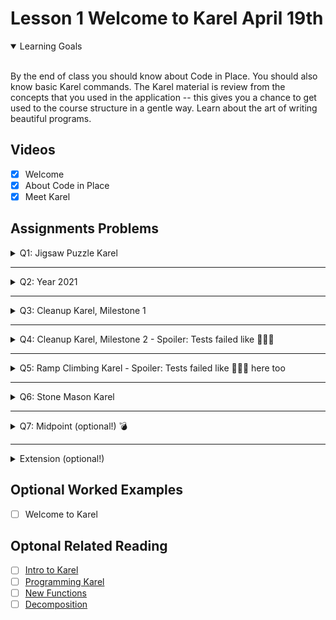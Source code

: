# Lesson 1 Welcome to Karel April 19th

<details open>
<summary>Learning Goals</summary>
<br />

By the end of class you should know about Code in Place. You should also know basic Karel commands. The Karel material is review from the concepts that you used in the application -- this gives you a chance to get used to the course structure in a gentle way. Learn about the art of writing beautiful programs.
</details>

 ## Videos

- [x] Welcome
- [x] About Code in Place
- [x] Meet Karel

## Assignments Problems

<details>
<summary>Q1: Jigsaw Puzzle Karel</summary>
<details open>
<summary>Description</summary>
During quarantine, Karel has picked up a new hobby: doing puzzles! Karel is almost done with the square puzzle represented by the 4x4 grid of beepers shown below:

<br />
<img img width="600px" src="https://static.us.edusercontent.com/files/NBulki5rUJribfbNf9ScnoFp" />
<br />

The beeper in the bottom most row represents the last piece of the puzzle! Write a program which will get Karel to pick up the last piece, put it in place, and move Karel back to the bottom left corner of the world facing East so she can admire the completed puzzle. Here's what your end result should look like:

<br />
<img img width="600px" src="https://static.us.edusercontent.com/files/KjPIYmUMTfMPW0G2BO6k6jbb" />
<br />

To reiterate, you should write the sequence of commands so that Karel will:

- Move to and pick up the last puzzle piece (the beeper in row 1, column 3)

- Put the puzzle piece in place (row 3, column 4)

- Return Karel to her initial position

Although the program does not have many lines of code, it is still worth getting some practice with decomposition. In your solution, include a function for each of the three steps shown in the outline above.
</details>
<details>
<summary>Code</summary>

`PuzzleKarel.py`
```python
from karel.stanfordkarel import *

"""
File: PuzzleKarel.py
--------------------
Karel should finish the puzzle by picking up the last beeper (puzzle piece) and placing it in the right spot.
Karel should end in the same position Karel starts in -- the bottom left corner of the world.
"""

def main():
    """
    You should write your code to make Karel do its task in
    this function. Make sure to delete the 'pass' line before
    starting to write your own code. You should also delete this
    comment and replace it with a better, more descriptive one.
    """
    pick_up_the_gorgeous_beeper()
    put_the_puzzle_piece_in_place()
    return_karel_to_her_initial_position()

def pick_up_the_gorgeous_beeper():
    double_move()
    pick_beeper()

def put_the_puzzle_piece_in_place():
    move()
    turn_left()
    double_move()
    put_beeper()

def return_karel_to_her_initial_position():
    turn_around()
    double_move()
    turn_right()
    move()
    move()
    move()
    turn_around()

def turn_around():
    turn_left()
    turn_left()

def double_move():
    move()
    move()

def turn_right():
    turn_left()
    turn_left()
    turn_left()

if __name__ == '__main__':
    run_karel_program('Puzzle.w')
```

`Puzzle.w`
```yaml
Dimension: (7, 7)
Wall: (3, 2); north
Wall: (6, 4); east
Wall: (5, 3); south
Wall: (2, 6); east
Wall: (6, 5); east
Wall: (6, 6); east
Wall: (6, 7); south
Wall: (3, 3); west
Wall: (2, 4); east
Wall: (6, 3); south
Wall: (2, 5); east
Wall: (5, 7); south
Wall: (6, 3); east
Wall: (4, 6); north
Wall: (3, 6); north
Beeper: (4, 3); 0
Beeper: (5, 3); 1
Beeper: (6, 3); 1
Beeper: (6, 4); 1
Beeper: (5, 4); 1
Beeper: (5, 5); 1
Beeper: (6, 5); 1
Beeper: (6, 6); 1
Beeper: (5, 6); 1
Beeper: (4, 6); 1
Beeper: (3, 6); 1
Beeper: (3, 5); 1
Beeper: (4, 5); 1
Beeper: (4, 4); 1
Beeper: (3, 4); 1
Beeper: (3, 1); 1
Beeper: (3, 3); 1
Beeper: (3, 2); 0
Beeper: (2, 2); 0
Beeper: (2, 3); 0
Beeper: (2, 4); 0
Beeper: (2, 5); 0
Beeper: (2, 6); 0
Karel: (1, 1); east
BeeperBag: 0
```
</details>
</details>

<hr />
<details>
<summary>Q2: Year 2021</summary>
<details open>
<summary>Description</summary>
Congratulations on beginning your coding journey! Karel welcomes you to Code in Place 2021. Your next task is to help Karel celebrate the occasion by placing 20 beepers, moving Karel one step, placing 21 beepers, and moving Karel one more step. The world should ultimately look like this:

<br />
<img width="600px" src="https://static.us.edusercontent.com/files/1I5dc3wVCM4UfOyajbk9cexw" />
<br />

Happy coding!
</details>
<details>
<summary>Code</summary>

`2021.py`
```python
from karel.stanfordkarel import *

"""
File: 2021.py
--------------------
When you finish writing this file, Karel should be able to place 20 beepers,
then 21 beepers, and end facing East to the right of the 21 beepers.
"""

def main():
    """
    You should write your code to make Karel do its task in
    this function. Make sure to delete the 'pass' line before
    starting to write your own code. You should also delete this
    comment and replace it with a better, more descriptive one.
    """

    for i in range(20):
        put_beeper()

    move()

    for i in range(21):
        put_beeper()

    move()

if __name__ == '__main__':
    run_karel_program('3x3.w')
```

`3x3.w`
```yaml
Dimension: (3, 3)
Karel: (1, 1); east
BeeperBag: INFINITY
```
</details>
</details>

<hr />

<details>
<summary>Q3: Cleanup Karel, Milestone 1</summary>

<details open>
<summary>Description</summary>
Your next task is to execute a "safe pickup" -- Karel can pick up beepers, but not if none are present! Write a program which will check if a beeper is present at the position Karel is currently on and pick up a beeper if one is present (if there are no beepers present, Karel shouldn't do anything).

Two worlds are provided for your to test your code on -- on the world where Karel starts on a beeper, your code should get Karel to pick the beeper up. On the world where Karel stREADMEarts on a blank spot, your code shouldn't do anything.

We've provided you two 1x1 worlds (one with a beeper, one without) on which to test your code. You can toggle from the beeper-present world to the no-beeper world by changing the very last line in the file from run_karel_program('SafePickup1.w') to run_karel_program('SafePickup2.w') (and vice versa).
</details>
<details>
<summary>Code</summary>

`SafePickup1.py`
```python
from karel.stanfordkarel import *

"""
File: SafePickup.py
--------------------
When you finish writing this file, Karel should be able to
pick up a beeper from the current position if one is present
(but do nothing if no beepers are present).
"""

def main():
    """
    You should write your code to make Karel do its task in
    this function. Make sure to delete the 'pass' line before
    starting to write your own code. You should also delete this
    comment and replace it with a better, more descriptive one.
    """
    while beepers_present():
        pick_beeper()

if __name__ == '__main__':
    run_karel_program('SafePickup1.w')
```

`SafePickup1.w`
```yaml
Dimension: (1, 1)
BeeperBag: INFINITY
Beeper: (1,1); 1
Karel: (1, 1); East
Speed: 0.75
```

`SafePickup2.w`
```yaml
Dimension: (1, 1)
BeeperBag: INFINITY
Karel: (1, 1); East
Speed: 0.75
```
</details>
</details>

<hr />
<details>
<summary>Q4: Cleanup Karel, Milestone 2 - Spoiler: Tests failed like 🦾😀😂</summary>
<details open>
<summary>Description</summary>
Karel has a bit of spring cleaning to do! Karel's world will have beepers in some positions in the bottom row; write a program to have Karel walk across the bottom row and, at each position, pick up a beeper only if one is present. Notice that you've already written the code to check if a beeper is present and only pick up a beeper if one is there from the previous milestone -- you should use your code from the previous milestone as a helper function to help with the decomposition of this problem!

Additionally, note that Karel's starting position will never contain a beeper, so there's no need to check it.

For example, if this is the initial starting world, with some beepers in the first row:

<br />
<img width="600px" src="https://static.us.edusercontent.com/files/wrFTLPTbItmNInxXGsu6vf6Z" />
<br />

This should be the end result, with a clear bottom row:

<br />
<img width="600px" src="https://static.us.edusercontent.com/files/pR9y61NWe7bH7kJ5QaaIlOhn" />
<br />

We've provided you two worlds on which to test your code. You can toggle between them by changing the very last line in the file from run_karel_program('Cleanup1.w') to run_karel_program('Cleanup2.w') (and vice versa) -- you will likely need to press Run (it's fine if you do so without any code written) for the world change to take effect.
</details>
<details>
<summary>Code</summary>

`CleanupKarel.py`
```python
from karel.stanfordkarel import *

"""
File: CleanupKarel.py
--------------------
When you finish writing this file, CleanupKarel should be able to
pick up all beepers from the first row of any sized world and
end in the bottom right corner facing East.
"""

def main():
    """
    You should write your code to make Karel do its task in
    this function. Make sure to delete the 'pass' line before
    starting to write your own code. You should also delete this
    comment and replace it with a better, more descriptive one.
    """
    while no_beepers_present():
        move()
        if beepers_present():
            while beepers_present():
                pick_beeper()

if __name__ == '__main__':
    run_karel_program('Cleanup1.w')
```

`Cleanup1.w`
```yaml
Dimension: (5, 5)
Beeper: (2, 1); 1
Beeper: (4, 1); 1
Beeper: (5, 1); 1
Karel: (1, 1); east
BeeperBag: 0
```

This code executed with no
evident drawback, but at submit time, it exploded 🦾😍:

```text
Test failed!
	Student program crashed with this error:
	File "/home/CleanupKarel.py", line 19, in main
	    if front_is_clear():
	KarelInfiniteException: Executed more than 20000 commands - Karel might be stuck in an infinite loop!
```

After a "little" logic improvement, it passed the tests:

`CleanupKarel.py`
```python
while front_is_clear():
        move()
        if beepers_present():
            while beepers_present():
                pick_beeper()
```

`Cleanup2.w`
```yaml
Dimension: (7, 4)
Beeper: (2, 1); 1
Beeper: (5, 1); 1
Beeper: (3, 1); 1
Beeper: (7, 1); 1
Karel: (1, 1); east
BeeperBag: 0
```
</details>
</details>

<hr />
<details>
<summary>Q5: Ramp Climbing Karel - Spoiler: Tests failed like 🦾😳😂 here too</summary>
<details open>
<summary>Description</summary>
Write a program that has Karel draw a diagonal line across the world, with a slope of ½, like so:

<br />
<img width="600px" src="https://static.us.edusercontent.com/files/19era4m85IbSZmbhWQPzhwVP" />
<br />

The key to drawing a diagonal line with slope ½ is to move two steps forward and one step up between each beeper. In this problem you can and should assume that the world is an odd number of columns across. Solving the problem for even columns as well is much harder and would count as an "extension".

You should assume

- Karel always begins at the bottom left corner of and empty world facing East.
- You may assume that the world is an odd number of columns across
- Karel's bag has infinite beepers.
- It does not matter which direction Karel ends up facing.
- The world is always square (the world's height is the same as its width)

We've provided you three worlds on which to test your code. You can toggle between them by changing the very last line in the file from run_karel_program('RampKarel1.w') to run_karel_program('RampKarel2.w') or run_karel_program('RampKarel3.w') -- you will likely need to press Run (it's fine if you do so without any code written) for the world change to take effect. RampKarel1 is a 7x7 world, RampKarel2 is a 3x3 world, and RampKarel3 is a 25x25 world.
</details>
<details>
<summary>Code</summary>

`RampClimbingKarel.py`
```python
from karel.stanfordkarel import *

"""
File: RampClimbingKarel.py
--------------------
When you finish writing this file, RampClimbingKarel should be
able to draw a line with slope 1/2 in any odd sized world
"""

def main():
    """
    You should write your code to make Karel do its task in
    this function. Make sure to delete the 'pass' line before
    starting to write your own code. You should also delete this
    comment and replace it with a better, more descriptive one.
    """
    while front_is_clear():
        pump_up_the_volume()

def pump_up_the_volume():
    put_beeper()
    double_move()
    turn_left()
    move()
    turn_right()

def turn_right():
    turn_left()
    turn_left()
    turn_left()

def double_move():
    move()
    move()


if __name__ == '__main__':
    run_karel_program('RampKarel1.w')
```

Not too surprisingly, this code had a hiccup too.

At first, the returned message looked a bit cryptic:

```text
Test failed!

BEEPERS: (7, 4) had 0, expected 1
```

🤔

Checking better, I forgot to put the last `beeper`:

<img src="imgs/Q5-failed.png">

Let's fix that:

`RampClimbingKarel.py`
```python
def main():
    while front_is_clear():
        pump_up_the_volume()
    put_beeper()
```

✅

`RampKarel1.w`
```yaml
Dimension: (7, 7)
BeeperBag: INFINITY
```

`RampKarel2.w`
```yaml
Dimension: (3, 3)
BeeperBag: INFINITY
```

`RampKarel3.w`
```yaml
Dimension: (25, 25)
BeeperBag: INFINITY
```
</details>
</details>

<hr />
<details>
<summary>Q6: Stone Mason Karel</summary>
<details open>
<summary>Description</summary>
Your next task is to repair the damage done to the Stanford Main Quad in the 1989 Loma Prieta earthquake. In particular, Karel should repair a set of arches where some of the stones (represented by beepers, of course) are missing from the columns supporting the arches, as illustrated in the figure below.

<br />
<img width="600px" src="https://static.us.edusercontent.com/files/6gHfxhu8FwoTsIaHSPAH4c7q" />
<br />

Your program should work on the world shown above, but it should be general enough to handle any world that meets the basic conditions outlined at the end of this problem.

<b>There are three example worlds here, and your program should work correctly in all of them.</b> You can toggle between them by changing the very last line in the file from run_karel_program('SampleQuad1.w') to run_karel_program('SampleQuad2.w') or run_karel_program('SampleQuad3.w') -- you will likely need to press Run (it's fine if you do so without any code written) for the world change to take effect.


When Karel is done, the missing stones in the columns should be replaced by beepers, so that the final picture resulting from the initial world shown in Figure 5 would look like the illustration below.

<br />
<img width="600px" src="https://static.us.edusercontent.com/files/CnXs0mvxKMChNPSIcTtaLHnc" />
<br />

Karel’s final location and the final direction Karel is facing at the end of the run do not matter. Karel may count on the following facts about the world:

- Karel starts at the corner where 1st Avenue and 1st Street meet, facing east, with an infinite number of beepers in Karel’s beeper bag. The first column should be built on 1st Avenue.
- The columns are always exactly four Avenues apart, so they would be built on 1st Avenue, 5th Avenue, 9th Avenue, and so on.
- The final column will always have a wall immediately after it. Although this wall appears after 13th Avenue in the example figure, your program should work for any number of beeper columns.
- The top of a beeper column will always be marked by a wall. However, Karel cannot assume that columns are always five units high, or even that all columns within a given world are the same height.
- In an initial world, some columns may already contain beepers representing stones that are still in place. Your program should not put a second beeper on corners that already have beepers. Avenues that will not have columns will never contain existing beepers

</details>
<details>
<summary>Code</summary>

To my sadness, this passed the tests with no problems 🙀😁

`StoneMasonKarel.py`
```python
from karel.stanfordkarel import *

"""
File: StoneMasonKarel.py
------------------------
When you finish writing code in this file, StoneMasonKarel should be
able to solve the "repair the quad" problem from Assignment 1.
You should make sure that your program works for all of the
sample worlds supplied in the starter folder.
"""

def main():
    """
    You should write your code to make Karel do its task in
    this function. Make sure to delete the 'pass' line before
    starting to write your own code. You should also delete this
    comment and replace it with a better, more descriptive one.
    """
    while front_is_clear():
        logic_not_so_logic()
    pave_the_path_to_success()
    back_to_the_solid_foundation()

def pave_the_path_to_success():
    # while front_is_clear():
    if no_beepers_present():
        put_beeper()
    turn_left()
    while front_is_clear():
        move()
        while no_beepers_present():
            put_beeper()

def logic_not_so_logic():
    pave_the_path_to_success()
    back_to_the_solid_foundation()
    move_through_avenues()

def turn_around():
    turn_left()
    turn_left()

def turn_right():
    turn_left()
    turn_left()
    turn_left()

def back_to_the_solid_foundation():
    turn_around()
    while front_is_clear():
        move()
    turn_left()

def move_through_avenues():
    move()
    move()
    move()
    move()

if __name__ == '__main__':
    run_karel_program('SampleQuad1.w')
```

`SampleQuad1.w`
```yaml
Dimension: (13, 8)
Beeper: (1, 4); 1
Beeper: (1, 5); 1
Wall: (1, 6); South
Wall: (2, 6); West
Wall: (2, 7); South
Wall: (3, 7); West
Wall: (3, 8); South
Wall: (4, 7); West
Wall: (4, 7); South
Beeper: (5, 1); 1
Beeper: (5, 2); 1
Beeper: (5, 4); 1
Wall: (5, 6); West
Wall: (5, 6); South
Wall: (6, 6); West
Wall: (6, 7); South
Wall: (7, 7); West
Wall: (7, 8); South
Wall: (8, 7); West
Wall: (8, 7); South
Beeper: (9, 3); 1
Beeper: (9, 5); 1
Wall: (9, 6); West
Wall: (9, 6); South
Wall: (10, 6); West
Wall: (10, 7); South
Wall: (11, 7); West
Wall: (11, 8); South
Wall: (12, 7); West
Wall: (12, 7); South
Beeper: (13, 1); 1
Beeper: (13, 3); 1
Beeper: (13, 5); 1
Wall: (13, 6); West
Wall: (13, 6); South
BeeperBag: INFINITY
Karel: (1, 1); East
Speed: 0.5

```

`SampleQuad2.w`
```yaml
Dimension: (13, 9)
Beeper: (1, 1); 1
Beeper: (1, 2); 1
Wall: (1, 4); South
Wall: (2, 4); West
Wall: (2, 5); South
Wall: (3, 4); West
Wall: (3, 4); South
Wall: (4, 4); West
Wall: (4, 5); South
Beeper: (5, 1); 1
Wall: (5, 5); West
Beeper: (5, 5); 1
Wall: (5, 6); South
Wall: (6, 5); West
Wall: (6, 5); South
Wall: (7, 4); West
Wall: (7, 4); South
Wall: (8, 3); West
Wall: (8, 3); South
Wall: (9, 2); West
Wall: (9, 2); South
Wall: (10, 2); West
Wall: (10, 3); South
Wall: (11, 3); West
Wall: (11, 4); South
Wall: (12, 4); West
Wall: (12, 5); South
Beeper: (13, 1); 1
Beeper: (13, 3); 1
Wall: (13, 4); West
Wall: (13, 4); South
BeeperBag: INFINITY
Karel: (1, 1); East
Speed: 0.5
```

`SampleQuad3.w`
```yaml
Dimension: (5, 7)
Wall: (4, 5); west
Wall: (2, 5); south
Wall: (5, 2); south
Wall: (4, 3); east
Wall: (3, 5); north
Wall: (2, 4); west
Wall: (1, 3); north
Wall: (3, 5); west
Wall: (5, 2); west
Wall: (4, 4); west
Wall: (4, 3); north
Beeper: (5, 1); 1
Beeper: (1, 2); 1
Karel: (1, 1); east
BeeperBag: INFINITY
```

</details>
</details>

<hr />
<details>
<summary>Q7: Midpoint (optional!) 💣</summary>
<details open>
<summary>Description</summary>
As an exercise in solving algorithmic problems, program Karel to place a single beeper at the middle of 1st Street (aka Row). For example, say Karel starts in the 5x5 world pictured in the figure:

<br />
<img width="600px" src="https://static.us.edusercontent.com/files/pqkbrO0wYb8xNzxtFrfPIddw" />
<br />

Karel should end with Karel standing on a beeper in the following position:

<br />
<img width="600px" src="https://static.us.edusercontent.com/files/zGfurKGRTTf4nT9OmEo305HF" />
<br />

Note that the final configuration of the world should have only a single beeper at the midpoint of 1st Street. Along the way, Karel is allowed to place additional beepers wherever it wants to, but must pick them all up again before it finishes. Similarly, if Karel paints/colors any of the corners in the world, they must all be uncolored before Karel finishes.

In solving this problem, you may count on the following facts about the world:

- Karel starts at the bottom left corner, facing east, with an infinite number of beepers in its bag.
- The initial state of the world includes no interior walls or beepers.
- The world need not be square, but you may assume that it is at least as tall as it is wide.

Your program, moreover, can assume the following simplifications:

- If the width of the world is odd, Karel must put the beeper in the center square. If the width is even, Karel may drop the beeper on either of the two center squares.
- It does not matter which direction Karel is facing at the end of the run.

There are many different algorithms you can use to solve this problem so feel free to be creative!

You should make sure your program runs successfully in all of the following worlds (which are just a few different examples to test out the generality of your solution): Midpoint.w (default world), `Midpoint1.w`, `Midpoint2.w`, `Midpoint8.w` .

You can toggle between worlds by changing `Midpoint.w` in the last line of the file (which is currently `run_karel_program`('Midpoint.w') to the filename of your choice (make sure to include the quotation marks around the filename) and running your program.
</details>
<details>
<summary>Code</summary>

<details>
<summary>Python File</summary>

Annnnd now... the most awaited case 🥁

`Midpoint.py`
```python
from karel.stanfordkarel import *

"""
File: Midpoint.py
------------------------
Place a beeper on the middle of the first row.
"""

def main():
    """
    Your code here
    """
    # 1 BLACK
    paint_corner(BLACK)
    if front_is_blocked():
        put_beeper()
        paint_corner(BLANK)

    # 2 BLUE
    move()
    paint_corner(BLUE)
    if front_is_blocked():
        put_beeper()
        paint_corner(BLANK)
        turn_around()
        while front_is_clear():
            move()
            paint_corner(BLANK)

    # 3 CYAN
    move()
    paint_corner(CYAN)
    if front_is_blocked():
        paint_corner(BLANK)
        turn_around()
        while front_is_clear():
            move()
            if corner_color_is(BLUE):
                put_beeper()
            paint_corner(BLANK)

    # 4 DARK_GRAY
    move()
    paint_corner(DARK_GRAY)
    if front_is_blocked():
        paint_corner(BLANK)
        turn_around()
        while front_is_clear():
            move()
            if corner_color_is(CYAN):
                put_beeper()
            paint_corner(BLANK)

    # 5 GRAY
    move()
    paint_corner(GRAY)
    if front_is_blocked():
        paint_corner(BLANK)
        turn_around()
        while front_is_clear():
            move()
            if corner_color_is(GRAY):
                put_beeper()
            paint_corner(BLANK)

    # 6 GREEN
    move()
    paint_corner(GREEN)
    if front_is_blocked():
        paint_corner(BLANK)
        turn_around()
        while front_is_clear():
            move()
            if corner_color_is(CYAN):
                put_beeper()
            paint_corner(BLANK)

    # 7 LIGHT_GRAY
    move()
    paint_corner(LIGHT_GRAY)
    if front_is_blocked():
        paint_corner(BLANK)
        turn_around()
        while front_is_clear():
            move()
            if corner_color_is(DARK_GRAY):
                put_beeper()
            paint_corner(BLANK)

    # 8 MAGENTA
    move()
    paint_corner(MAGENTA)
    if front_is_blocked():
        paint_corner(BLANK)
        turn_around()
        while front_is_clear():
            move()
            if corner_color_is(GRAY):
                put_beeper()
            paint_corner(BLANK)

    # 9 ORANGE
    move()
    paint_corner(ORANGE)
    if front_is_blocked():
        paint_corner(BLANK)
        turn_around()
        while front_is_clear():
            move()
            if corner_color_is(GRAY):
                put_beeper()
            paint_corner(BLANK)

    # 10 PINK
    move()
    paint_corner(PINK)
    if front_is_blocked():
        paint_corner(BLANK)
        turn_around()
        while front_is_clear():
            move()
            if corner_color_is(GREEN):
                put_beeper()
            paint_corner(BLANK)

    # 11 RED
    move()
    paint_corner(RED)
    if front_is_blocked():
        paint_corner(BLANK)
        turn_around()
        while front_is_clear():
            move()
            if corner_color_is(GREEN):
                put_beeper()
            paint_corner(BLANK)

    # 12 WHITE
    move()
    paint_corner(WHITE)
    if front_is_blocked():
        paint_corner(BLANK)
        turn_around()
        while front_is_clear():
            move()
            if corner_color_is(LIGHT_GRAY):
                put_beeper()
            paint_corner(BLANK)

    # 13 YELLOW
    move()
    paint_corner(YELLOW)
    if front_is_blocked():
        paint_corner(BLANK)
        turn_around()
        while front_is_clear():
            move()
            if corner_color_is(LIGHT_GRAY):
                put_beeper()
            paint_corner(BLANK)

def turn_around():
   turn_left()
   turn_left()

if __name__ == '__main__':
    run_karel_program('Midpoint3.w')
```

<b>YES!</b>. This failed.

```text
Test failed!
	Student program crashed with this error:
	File "/home/Midpoint.py", line 115, in main
	    move()
	KarelCrashException: Karel crashed while on avenue 1 and street 1, facing West
	Invalid action: Karel attempted to move, but its front was blocked.
```

NOTE: will come back to this later!

</details>
<details>
<summary>Midpoint Files</summary>

`Midpoint1.w`
```yaml
Dimension: (1, 1)
BeeperBag: INFINITY
Karel: (1, 1); East
Speed: 0.75
```

`Midpoint2.w`
```yaml
Dimension: (2, 2)
Karel: (1, 1); east
BeeperBag: INFINITY
```

`Midpoint3.w`
```yaml
Dimension: (3, 2)
Karel: (1, 1); east
BeeperBag: INFINITY
```

`Midpoint4.w`
```yaml
Dimension: (4, 2)
Karel: (1, 1); east
BeeperBag: INFINITY
```

`Midpoint5.w`
```yaml
Dimension: (5, 10)
Karel: (1, 1); east
BeeperBag: INFINITY
```

`Midpoint6.w`
```yaml
Dimension: (6, 10)
Karel: (1, 1); east
BeeperBag: INFINITY
```

`Midpoint7.w`
```yaml
Dimension: (7, 10)
Karel: (1, 1); east
BeeperBag: INFINITY
```

`Midpoint8.w`
```yaml
Dimension: (8, 10)
Karel: (1, 1); east
BeeperBag: INFINITY
```

`Midpoint.w`
```yaml
Dimension: (9, 9)
Karel: (1, 1); east
BeeperBag: INFINITY
```

`Midpoint10.w`
```yaml
Dimension: (10, 10)
Karel: (1, 1); east
BeeperBag: INFINITY
```

`Midpoint11.w`
```yaml
Dimension: (11, 10)
Karel: (1, 1); east
BeeperBag: INFINITY
```

`Midpoint12.w`
```yaml
Dimension: (12, 10)
Karel: (1, 1); east
BeeperBag: INFINITY
```

`Midpoint13.w`
```yaml
Dimension: (13, 10)
Karel: (1, 1); east
BeeperBag: INFINITY
```

</details>

</details>
</details>

<hr />
<details>
<summary>Extension (optional!)</summary>
<details open>
<summary>Description</summary>
If you finish early, you may optionally write a Karel project of your own choice. Modify this file to use Karel to complete any task of your choosing! Extensions are a great chance for practice and to be creative. Make sure to write comments to explain what your program is doing and update the world to be appropriate for your program. (Notice that you can toggle the rows and columns of Karel's world, and if you right click Karel's world, you'll see a dropdown of other things you can do by clicking!)
</details>
<details>
<summary>Code</summary>

`ExtensionKarel.py`
```python
from karel.stanfordkarel import *

"""
File: ExtensionKarel.py
-----------------------
This file is for optional extension programs.
"""

def main():
    """
    You should write your code to make Karel do its task in
    this function. Make sure to delete the 'pass' line before
    starting to write your own code. You should also delete this
    comment and replace it with a better, more descriptive one.
    """
    crazy_swing()

def turn_right():
   turn_left()
   turn_left()
   turn_left()

def crazy_swing():
    while no_beepers_present():
        if front_is_clear():
            move()
            turn_right()
            if front_is_clear():
                move()
            turn_left()
            if front_is_clear():
                move()
        else:
            turn_left()
            turn_left()
            turn_right()

if __name__ == "__main__":
    run_karel_program()
```

</details>
</details>

## Optional Worked Examples

- [ ] Welcome to Karel

 ## Optonal Related Reading

- [ ] [Intro to Karel](https://compedu.stanford.edu/karel-reader/docs/python/en/chapter1.html)
- [ ] [Programming Karel](https://compedu.stanford.edu/karel-reader/docs/python/en/chapter2.html)
- [ ] [New Functions](https://compedu.stanford.edu/karel-reader/docs/python/en/chapter3.html)
- [ ] [Decomposition](https://compedu.stanford.edu/karel-reader/docs/python/en/chapter4.html)
